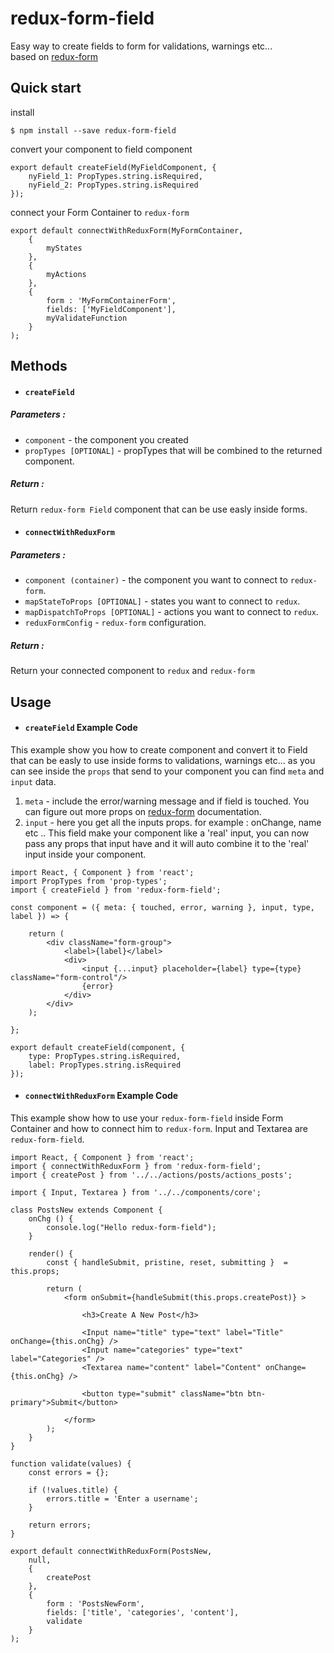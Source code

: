# redux-form-field
Easy way to create fields to form for validations, warnings etc...<br>
based on <a href="http://redux-   form.com/6.6.3/" target="_blank">redux-form</a>

## Quick start

install
```
$ npm install --save redux-form-field
```
convert your component to field component
```JSX
export default createField(MyFieldComponent, {
    nyField_1: PropTypes.string.isRequired,
    nyField_2: PropTypes.string.isRequired
});
```
connect your Form Container to `redux-form`
```JSX
export default connectWithReduxForm(MyFormContainer,
    {
        myStates
    },
    {
        myActions
    },
    {
        form : 'MyFormContainerForm',
        fields: ['MyFieldComponent'],
        myValidateFunction
    }
);
```

## Methods

* #### `createField`
##### Parameters :
* `component` - the component you created
* `propTypes [OPTIONAL]` - propTypes that will be combined to the returned component.

##### Return :
Return `redux-form Field` component that can be use easly inside forms.

* #### `connectWithReduxForm`
##### Parameters :
* `component (container)` - the component you want to connect to `redux-form`.
* `mapStateToProps [OPTIONAL]` - states you want to connect to `redux`.
* `mapDispatchToProps [OPTIONAL]` - actions you want to connect to `redux`.
* `reduxFormConfig` - `redux-form` configuration.

##### Return :
Return your connected component to `redux` and `redux-form`


## Usage

* #### `createField` Example Code
This example show you how to create component and convert it to Field that can be easly to use inside forms to validations, warnings etc...
as you can see inside the `props` that send to your component you can find `meta` and `input` data.

1. `meta` - include the error/warning message and if field is touched. You can figure out more props on <a href="http://redux-   form.com/6.6.3/" target="_blank">redux-form</a> documentation.
2. `input` - here you get all the inputs props. for example : onChange, name etc ..
  This field make your component like a 'real' input, you can now pass any props that input have and it will auto combine it to the 'real' input inside your component.

```JSX
import React, { Component } from 'react';
import PropTypes from 'prop-types';
import { createField } from 'redux-form-field';

const component = ({ meta: { touched, error, warning }, input, type, label }) => {

    return (
        <div className="form-group">
            <label>{label}</label>
            <div>
                <input {...input} placeholder={label} type={type} className="form-control"/>
                {error}
            </div>
        </div>
    );

};

export default createField(component, {
    type: PropTypes.string.isRequired,
    label: PropTypes.string.isRequired
});
```

* #### `connectWithReduxForm` Example Code
This example show how to use your `redux-form-field` inside Form Container
and how to connect him to `redux-form`.
Input and Textarea are `redux-form-field`.

```JSX
import React, { Component } from 'react';
import { connectWithReduxForm } from 'redux-form-field';
import { createPost } from '../../actions/posts/actions_posts';

import { Input, Textarea } from '../../components/core';

class PostsNew extends Component {
    onChg () {
        console.log("Hello redux-form-field");
    }

    render() {
        const { handleSubmit, pristine, reset, submitting }  = this.props;

        return (
            <form onSubmit={handleSubmit(this.props.createPost)} >

                <h3>Create A New Post</h3>

                <Input name="title" type="text" label="Title" onChange={this.onChg} />
                <Input name="categories" type="text" label="Categories" />
                <Textarea name="content" label="Content" onChange={this.onChg} />

                <button type="submit" className="btn btn-primary">Submit</button>

            </form>
        );
    }
}

function validate(values) {
    const errors = {};

    if (!values.title) {
        errors.title = 'Enter a username';
    }

    return errors;
}

export default connectWithReduxForm(PostsNew,
    null,
    {
        createPost
    },
    {
        form : 'PostsNewForm',
        fields: ['title', 'categories', 'content'],
        validate
    }
);
```
